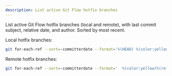 ```yaml
---
description: List active Git Flow hotfix branches
---
```


List active Git Flow hotfix branches (local and remote), with last commit subject, relative date, and author. Sorted by most recent.

Local hotfix branches:
```bash
git for-each-ref --sort=-committerdate --format='%(HEAD) %(color:yellow)%(refname:short)%(color:reset) - %(contents:subject) %(color:blue)%(committerdate:relative)%(color:reset) (%(authorname))' refs/heads/hotfix
```

Remote hotfix branches:
```bash
git for-each-ref --sort=-committerdate --format='  %(color:yellow)%(refname:short)%(color:reset) - %(contents:subject) %(color:blue)%(committerdate:relative)%(color:reset) (%(authorname))' refs/remotes/origin/hotfix
```
